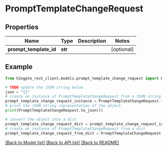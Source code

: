# PromptTemplateChangeRequest


## Properties

Name | Type | Description | Notes
------------ | ------------- | ------------- | -------------
**prompt_template_id** | **str** |  | [optional] 

## Example

```python
from h2ogpte_rest_client.models.prompt_template_change_request import PromptTemplateChangeRequest

# TODO update the JSON string below
json = "{}"
# create an instance of PromptTemplateChangeRequest from a JSON string
prompt_template_change_request_instance = PromptTemplateChangeRequest.from_json(json)
# print the JSON string representation of the object
print(PromptTemplateChangeRequest.to_json())

# convert the object into a dict
prompt_template_change_request_dict = prompt_template_change_request_instance.to_dict()
# create an instance of PromptTemplateChangeRequest from a dict
prompt_template_change_request_from_dict = PromptTemplateChangeRequest.from_dict(prompt_template_change_request_dict)
```
[[Back to Model list]](../README.md#documentation-for-models) [[Back to API list]](../README.md#documentation-for-api-endpoints) [[Back to README]](../README.md)


